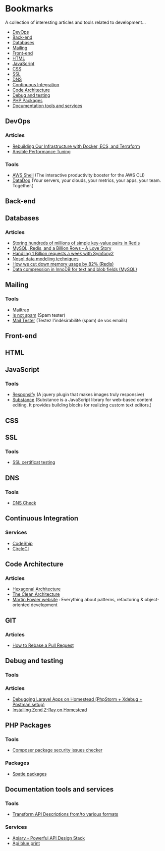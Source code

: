 # Bookmarks

A collection of interesting articles and tools related to development...

- [DevOps](#devops)
- [Back-end](#back-end)
- [Databases](#databases)
- [Mailing](#mailing)
- [Front-end](#front-end)
- [HTML](#html)
- [JavaScript](#javascript)
- [CSS](#css)
- [SSL](#ssl)
- [DNS](#dns)
- [Continuous Integration](#continuous-integration)
- [Code Architecture](#code-architecture)
- [Debug and testing](#debug-and-testing)
- [PHP Packages](#php-packages)
- [Documentation tools and services](#documentation-tools-and-services)

## DevOps

### Articles

- [Rebuilding Our Infrastructure with Docker, ECS, and Terraform](https://segment.com/blog/rebuilding-our-infrastructure)
- [Ansible Performance Tuning](http://www.ansible.com/blog/ansible-performance-tuning)

### Tools

- [AWS Shell](https://github.com/awslabs/aws-shell) (The interactive productivity booster for the AWS CLI)
- [DataDog](https://www.datadoghq.com) (Your servers, your clouds, your metrics, your apps, your team. Together.)

## Back-end

## Databases

### Articles

- [Storing hundreds of millions of simple key-value pairs in Redis](http://instagram-engineering.tumblr.com/post/12202313862/storing-hundreds-of-millions-of-simple-key-value)
- [MySQL, Redis, and a Billion Rows - A Love Story](http://www.justincarmony.com/blog/2011/05/23/mysql-redis-and-a-billion-rows-a-love-story/)
- [Handling 1 Billion requests a week with Symfony2](http://labs.octivi.com/handling-1-billion-requests-a-week-with-symfony2/)
- [Nosql data modeling techniques](https://highlyscalable.wordpress.com/2012/03/01/nosql-data-modeling-techniques/)
- [How we cut down memory usage by 82% (Redis)](http://labs.octivi.com/how-we-cut-down-memory-usage-by-82/)
- [Data compression in InnoDB for text and blob fields (MySQL)](https://www.percona.com/blog/2012/05/30/data-compression-in-innodb-for-text-and-blob-fields/)

## Mailing

### Tools

- [Mailtrap](https://mailtrap.io/)
- [Is not spam](http://isnotspam.com/) (Spam tester)
- [Mail Tester](http://www.mail-tester.com/) (Testez l'indésirabilité (spam) de vos emails)

## Front-end

## HTML

## JavaScript

### Tools

- [Responsify](http://responsifyjs.space/) (A jquery plugin that makes images truly responsive)
- [Substance](http://substance.io/) (Substance is a JavaScript library for web-based content editing. It provides building blocks for realizing custom text editors.)

## CSS

## SSL

### Tools

- [SSL certificat testing](https://www.ssllabs.com/ssltest/analyze.html)

## DNS

### Tools

- [DNS Check](http://www.dnsinspect.com/)

## Continuous Integration

### Services

- [CodeShip](https://codeship.com/)
- [CircleCI](https://circleci.com/)

## Code Architecture

### Articles

- [Hexagonal Architecture](http://fideloper.com/hexagonal-architecture)
- [The Clean Architecture](https://blog.8thlight.com/uncle-bob/2012/08/13/the-clean-architecture.html)
- [Martin Fowler website](http://martinfowler.com/) : Everything about patterns, refactoring & object-oriented development

## GIT

### Articles

- [How to Rebase a Pull Request](https://github.com/edx/edx-platform/wiki/How-to-Rebase-a-Pull-Request)

## Debug and testing

### Tools

### Articles
- [Debugging Laravel Apps on Homestead (PhpStorm + Xdebug + Postman setup)](http://blog.elenakolevska.com/debugging-laravel-on-homestead/)
- [Installing Zend Z-Ray on Homestead](https://laravel-news.com/2015/08/installing-zend-z-ray-on-homestead/)

## PHP Packages

### Tools

- [Composer package security issues checker](https://security.sensiolabs.org/)

### Packages

- [Spatie packages](https://spatie.be/opensource)

## Documentation tools and services

### Tools

- [Transform API Descriptions from/to various formats](https://apitransformer.com/)

### Services

- [Apiary - Powerful API Design Stack](https://apiary.io/)
- [Api blue print](https://apiblueprint.org/)